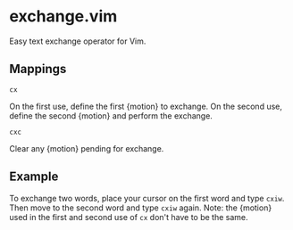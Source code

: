 exchange.vim
============

Easy text exchange operator for Vim.

Mappings
--------

`cx`

On the first use, define the first {motion} to exchange. On the second use, define the second {motion} and perform the exchange.

`cxc`

Clear any {motion} pending for exchange.

Example
-------

To exchange two words, place your cursor on the first word and type `cxiw`. Then move to the second word and type `cxiw` again. Note: the {motion} used in the first and second use of `cx` don't have to be the same.

